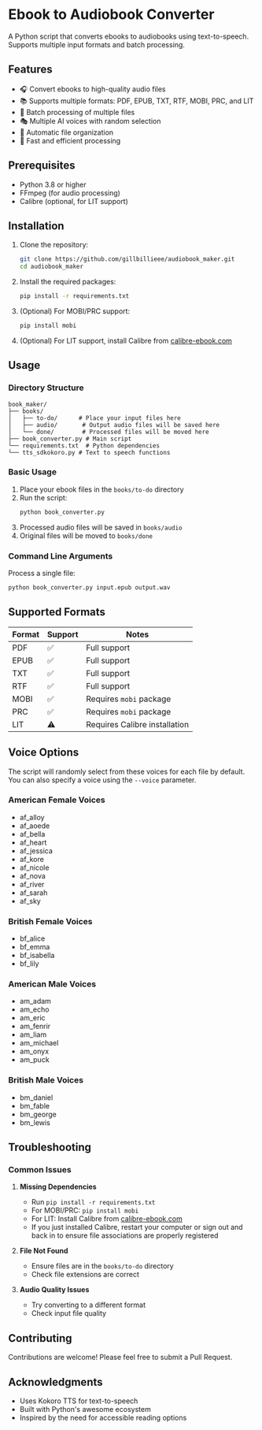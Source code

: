 # Ebook to Audiobook Converter

A Python script that converts ebooks to audiobooks using text-to-speech. Supports multiple input formats and batch processing.

## Features

- 🎧 Convert ebooks to high-quality audio files
- 📚 Supports multiple formats: PDF, EPUB, TXT, RTF, MOBI, PRC, and LIT
- 🔄 Batch processing of multiple files
- 🎭 Multiple AI voices with random selection
- 📂 Automatic file organization
- 🚀 Fast and efficient processing

## Prerequisites

- Python 3.8 or higher
- FFmpeg (for audio processing)
- Calibre (optional, for LIT support)

## Installation

1. Clone the repository:
   ```bash
   git clone https://github.com/gillbillieee/audiobook_maker.git
   cd audiobook_maker
   ```

2. Install the required packages:
   ```bash
   pip install -r requirements.txt
   ```

3. (Optional) For MOBI/PRC support:
   ```bash
   pip install mobi
   ```

4. (Optional) For LIT support, install Calibre from [calibre-ebook.com](https://calibre-ebook.com/)

## Usage

### Directory Structure

```
book_maker/
├── books/
│   ├── to-do/      # Place your input files here
│   ├── audio/       # Output audio files will be saved here
│   └── done/        # Processed files will be moved here
├── book_converter.py # Main script
└── requirements.txt  # Python dependencies
└── tts_sdkokoro.py # Text to speech functions
```

### Basic Usage

1. Place your ebook files in the `books/to-do` directory
2. Run the script:
   ```bash
   python book_converter.py
   ```
3. Processed audio files will be saved in `books/audio`
4. Original files will be moved to `books/done`

### Command Line Arguments

Process a single file:
```bash
python book_converter.py input.epub output.wav
```

## Supported Formats

| Format | Support | Notes |
|--------|---------|-------|
| PDF    | ✅      | Full support |
| EPUB   | ✅      | Full support |
| TXT    | ✅      | Full support |
| RTF    | ✅      | Full support |
| MOBI   | ✅      | Requires `mobi` package |
| PRC    | ✅      | Requires `mobi` package |
| LIT    | ⚠️      | Requires Calibre installation |

## Voice Options

The script will randomly select from these voices for each file by default. You can also specify a voice using the `--voice` parameter.

### American Female Voices
- af_alloy
- af_aoede
- af_bella
- af_heart
- af_jessica
- af_kore
- af_nicole
- af_nova
- af_river
- af_sarah
- af_sky

### British Female Voices
- bf_alice
- bf_emma
- bf_isabella
- bf_lily

### American Male Voices
- am_adam
- am_echo
- am_eric
- am_fenrir
- am_liam
- am_michael
- am_onyx
- am_puck

### British Male Voices
- bm_daniel
- bm_fable
- bm_george
- bm_lewis

## Troubleshooting

### Common Issues

1. **Missing Dependencies**
   - Run `pip install -r requirements.txt`
   - For MOBI/PRC: `pip install mobi`
   - For LIT: Install Calibre from [calibre-ebook.com](https://calibre-ebook.com/)
   - If you just installed Calibre, restart your computer or sign out and back in to ensure file associations are properly registered

2. **File Not Found**
   - Ensure files are in the `books/to-do` directory
   - Check file extensions are correct

3. **Audio Quality Issues**
   - Try converting to a different format
   - Check input file quality

## Contributing

Contributions are welcome! Please feel free to submit a Pull Request.


## Acknowledgments

- Uses Kokoro TTS for text-to-speech
- Built with Python's awesome ecosystem
- Inspired by the need for accessible reading options

